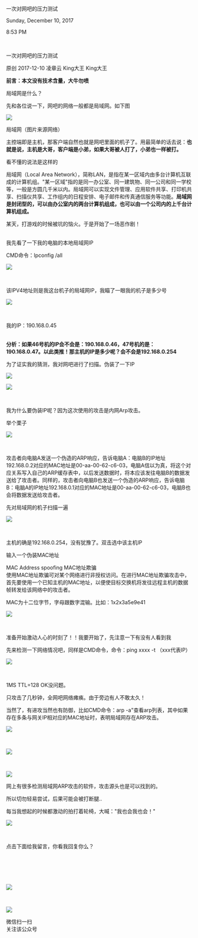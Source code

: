 一次对网吧的压力测试

Sunday, December 10, 2017

8:53 PM

 

一次对网吧的压力测试

原创 2017-12-10 凌章云 King大王 King大王

**前言：本文没有技术含量，大牛勿喷**

局域网是什么？

先和各位说一下，网吧的网络一般都是局域网。如下图

![](017_一次对网吧的压力测试_000.png)

局域网（图片来源网络）

主控端即是主机，那客户端自然也就是网吧里面的机子了。用最简单的话去说：**也就是说，主机是大哥，客户端是小弟，如果大哥被人打了，小弟也一样被打。**

看不懂的说法是这样的

局域网（Local Area Network），简称LAN，是指在某一区域内由多台计算机互联成的计算机组。"某一区域"指的是同一办公室、同一建筑物、同一公司和同一学校等，一般是方圆几千米以内。局域网可以实现文件管理、应用软件共享、打印机共享、扫描仪共享、工作组内的日程安排、电子邮件和传真通信服务等功能。**局域网是封闭型的，可以由办公室内的两台计算机组成，也可以由一个公司内的上千台计算机组成。**

某天，打游戏的时候被坑的恼火。于是开始了一场恶作剧！\
 

我先看了一下我的电脑的本地局域网IP

CMD命令：Ipconfig /all

![](017_一次对网吧的压力测试_001.png)

 

该IPV4地址则是我这台机子的局域网IP，我瞄了一眼我的机子是多少号

![](017_一次对网吧的压力测试_001.png)

 

我的IP：190.168.0.45\
 

**分析：如果46号机的IP会不会是：190.168.0.46，47号机的是：190.168.0.47。以此类推！那主机的IP是多少呢？会不会是192.168.0.254**

为了证实我的猜测，我对网吧进行了扫描。伪装了一下IP

![](017_一次对网吧的压力测试_001.png)

![](017_一次对网吧的压力测试_001.png)

 

我为什么要伪装IP呢？因为这次使用的攻击是内网Arp攻击。

举个栗子

![](017_一次对网吧的压力测试_001.png)

 

攻击者向电脑A发送一个伪造的ARP响应，告诉电脑A：电脑B的IP地址192.168.0.2对应的MAC地址是00-aa-00-62-c6-03，电脑A信以为真，将这个对应关系写入自己的ARP缓存表中，以后发送数据时，将本应该发往电脑B的数据发送给了攻击者。同样的，攻击者向电脑B也发送一个伪造的ARP响应，告诉电脑B：电脑A的IP地址192.168.0.1对应的MAC地址是00-aa-00-62-c6-03，电脑B也会将数据发送给攻击者。

先对局域网的机子扫描一遍

![](017_一次对网吧的压力测试_001.png)

 

主机的确是192.168.0.254，没有犹豫了。双击选中该主机IP

输入一个伪装MAC地址

MAC Address spoofing MAC地址欺骗\
使用MAC地址欺骗可对某个网络进行非授权访问。在进行MAC地址欺骗攻击中，首先要使用一个已知主机的MAC地址，以便使目标交换机将发往远程主机的数据帧转发给该网络中的攻击者。

MAC为十二位字节，字母跟数字混输。比如：1x2x3a5e9e41

![](017_一次对网吧的压力测试_001.png)

 

准备开始激动人心的时刻了！！我要开始了，先注意一下有没有人看到我

先来检测一下网络情况吧，同样是CMD命令，命令：ping xxxx -t （xxx代表IP）

![](017_一次对网吧的压力测试_001.png)

 

1MS TTL=128 OK没问题。

只攻击了几秒钟，全网吧网络瘫痪。由于旁边有人不敢太久！

当然了，有进攻当然也有防御，比如CMD命令：arp -a"查看arp列表，其中如果存在多条与网关IP相对应的MAC地址时，表明局域网存在ARP攻击。

![](017_一次对网吧的压力测试_001.png)

 

![](017_一次对网吧的压力测试_001.png)

 

![](017_一次对网吧的压力测试_001.png)

网上有很多检测局域网ARP攻击的软件，攻击源头也是可以找到的。

所以切勿轻易尝试，后果可能会被打断腿..

每当我想起的时候都激动的拍打着轮椅，大喊："我也会我也会！"

![](017_一次对网吧的压力测试_001.png)

 

点击下面给我留言，你看我回复你么？\
 

 

 

![](017_一次对网吧的压力测试_002.png)

 

![](media/image4.png)

微信扫一扫\
关注该公众号

 
